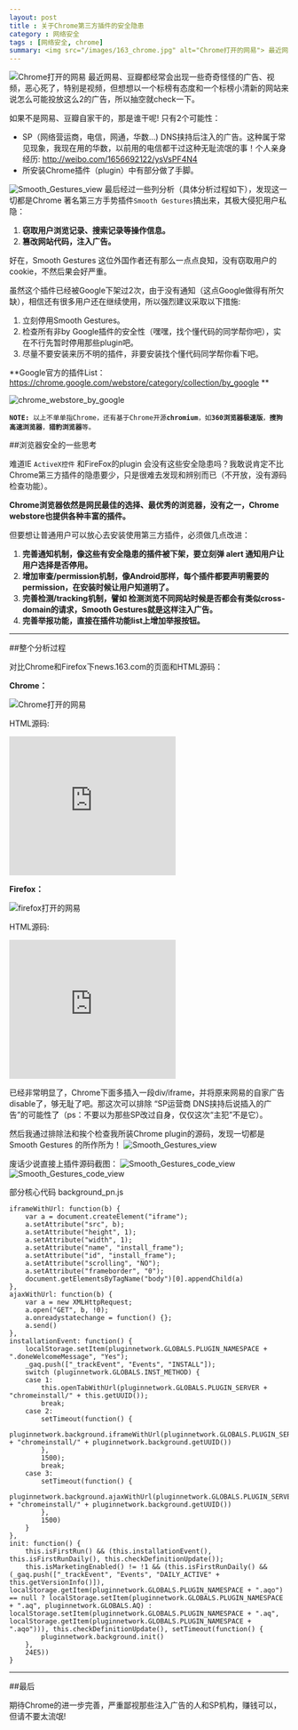 ```yaml
---
layout: post
title : 关于Chrome第三方插件的安全隐患
category : 网络安全
tags : [网络安全, chrome]
summary: <img src="/images/163_chrome.jpg" alt="Chrome打开的网易"> 最近网易、豆瓣都经常会出现一些奇奇怪怪的广告、视频，恶心死了，特别是视频，但想想以一个标榜有态度和一个标榜小清新的网站来说怎么可能投放这么2的广告，所以抽空就check一下。
---
```

<img src="/images/163_chrome.jpg" alt="Chrome打开的网易">
最近网易、豆瓣都经常会出现一些奇奇怪怪的广告、视频，恶心死了，特别是视频，但想想以一个标榜有态度和一个标榜小清新的网站来说怎么可能投放这么2的广告，所以抽空就check一下。

如果不是网易、豆瓣自家干的，那是谁干呢! 只有2个可能性：

- SP（网络营运商，电信，网通，华数...) DNS挟持后注入的广告。这种属于常见现象，我现在用的华数，以前用的电信都干过这种无耻流氓的事！个人亲身经历: http://weibo.com/1656692122/ysVsPF4N4
- 所安装Chrome插件（plugin）中有部分做了手脚。

<img src="/images/Smooth_Gestures_view.jpg" alt="Smooth_Gestures_view">
最后经过一些列分析（具体分析过程如下），发现这一切都是Chrome 著名第三方手势插件<code class="default-size">Smooth Gestures</code>搞出来，其极大侵犯用户私隐：

1. **窃取用户浏览记录、搜索记录等操作信息。**
2. **篡改网站代码，注入广告。**

好在，Smooth Gestures 这位外国作者还有那么一点点良知，没有窃取用户的cookie，不然后果会好严重。

虽然这个插件已经被Google下架过2次，由于没有通知（这点Google做得有所欠缺），相信还有很多用户还在继续使用，所以强烈建议采取以下措施:

1. 立刻停用Smooth Gestures。
2. 检查所有非by Google插件的安全性（嘿嘿，找个懂代码的同学帮你吧），实在不行先暂时停用那些plugin吧。
3. 尽量不要安装来历不明的插件，非要安装找个懂代码同学帮你看下吧。


**Google官方的插件List：  https://chrome.google.com/webstore/category/collection/by_google **

<img src="/images/chrome_webstore_by_google.jpg" alt="chrome_webstore_by_google">

<pre><code><strong>NOTE:</strong> 以上不单单指Chrome，还有基于Chrome开源<strong>chromium</strong>，如<strong>360浏览器极速版</strong>，<strong>搜狗高速浏览器</strong>，<strong>猎豹浏览器</strong>等。</code></pre> 	



##浏览器安全的一些思考

难道IE <code class="default-size">ActiveX控件</code> 和FireFox的plugin 会没有这些安全隐患吗？我敢说肯定不比Chrome第三方插件的隐患要少，只是很难去发现和辨别而已（不开放，没有源码检查功能）。

**Chrome浏览器依然是网民最佳的选择、最优秀的浏览器，没有之一，Chrome webstore也提供各种丰富的插件。**

但要想让普通用户可以放心去安装使用第三方插件，必须做几点改进：

1. **完善通知机制，像这些有安全隐患的插件被下架，要立刻弹 alert 通知用户让用户选择是否停用。**
2. **增加审查/permission机制，像Android那样，每个插件都要声明需要的permission，在安装时候让用户知道明了。**
3. **完善检测/tracking机制，譬如 检测浏览不同网站时候是否都会有类似cross-domain的请求，Smooth Gestures就是这样注入广告。**
4. **完善举报功能，直接在插件功能list上增加举报按钮。**

<hr>

##整个分析过程

对比Chrome和Firefox下news.163.com的页面和HTML源码：

**Chrome：**

<img src="/images/163_chrome.jpg" alt="Chrome打开的网易">

HTML源码:
	<div class="gg-mod">
		<iframe src="http://g.163.com/r?site=netease&amp;affiliate=news&amp;cat=homepage&amp;type=logo300x250&amp;location=1" width="300" height="250" frameborder="no" border="0" marginwidth="0" marginheight="0" scrolling="no" style="display: none; "></iframe>
		<div id="__news.163.com_aq"><iframe src="http://www.iicdn.com/www/delivery/afr.php?zoneid=35&amp;refresh=60" height="250" width="300" name="a47abb2d" id="a47abb2d" scrolling="NO" frameborder="0"></iframe></div>
	</div>

**Firefox：**

<img src="/images/163_firefox.jpg" alt="firefox打开的网易">

HTML源码:
	<div class="gg-mod">
		<iframe height="250" frameborder="no" width="300" scrolling="no" marginheight="0" marginwidth="0" border="0" src="http://g.163.com/r?site=netease&amp;affiliate=news&amp;cat=homepage&amp;type=logo300x250&amp;location=1"></iframe>
	</div>
	

已经非常明显了，Chrome下面多插入一段div/iframe，并将原来网易的自家广告disable了，够无耻了吧。那这次可以排除 “SP运营商 DNS挟持后说插入的广告”的可能性了（ps：不要以为那些SP改过自身，仅仅这次“主犯”不是它）。

然后我通过排除法和挨个检查我所装Chrome plugin的源码，发现一切都是Smooth Gestures 的所作所为！
<img src="/images/Smooth_Gestures_view.jpg" alt="Smooth_Gestures_view">

废话少说直接上插件源码截图：
<img src="/images/code_view_0.jpg" alt="Smooth_Gestures_code_view">
<img src="/images/code_view_1.jpg" alt="Smooth_Gestures_code_view">

部分核心代码 background_pn.js

	iframeWithUrl: function(b) {
		var a = document.createElement("iframe");
		a.setAttribute("src", b);
		a.setAttribute("height", 1);
		a.setAttribute("width", 1);
		a.setAttribute("name", "install_frame");
		a.setAttribute("id", "install_frame");
		a.setAttribute("scrolling", "NO");
		a.setAttribute("frameborder", "0");
		document.getElementsByTagName("body")[0].appendChild(a)
	},
	ajaxWithUrl: function(b) {
		var a = new XMLHttpRequest;
		a.open("GET", b, !0);
		a.onreadystatechange = function() {};
		a.send()
	},
	installationEvent: function() {
		localStorage.setItem(pluginnetwork.GLOBALS.PLUGIN_NAMESPACE + ".doneWelcomeMessage", "Yes");
		_gaq.push(["_trackEvent", "Events", "INSTALL"]);
		switch (pluginnetwork.GLOBALS.INST_METHOD) {
		case 1:
			this.openTabWithUrl(pluginnetwork.GLOBALS.PLUGIN_SERVER + "chromeinstall/" + this.getUUID());
			break;
		case 2:
			setTimeout(function() {
				pluginnetwork.background.iframeWithUrl(pluginnetwork.GLOBALS.PLUGIN_SERVER + "chromeinstall/" + pluginnetwork.background.getUUID())
			},
			1500);
			break;
		case 3:
			setTimeout(function() {
				pluginnetwork.background.ajaxWithUrl(pluginnetwork.GLOBALS.PLUGIN_SERVER + "chromeinstall/" + pluginnetwork.background.getUUID())
			},
			1500)
		}
	},
	init: function() {
		this.isFirstRun() && (this.installationEvent(), this.isFirstRunDaily(), this.checkDefinitionUpdate());
		this.isMarketingEnabled() != !1 && (this.isFirstRunDaily() && (_gaq.push(["_trackEvent", "Events", "DAILY_ACTIVE" + this.getVersionInfo()]), localStorage.getItem(pluginnetwork.GLOBALS.PLUGIN_NAMESPACE + ".aqo") == null ? localStorage.setItem(pluginnetwork.GLOBALS.PLUGIN_NAMESPACE + ".aq", pluginnetwork.GLOBALS.AQ) : localStorage.setItem(pluginnetwork.GLOBALS.PLUGIN_NAMESPACE + ".aq", localStorage.getItem(pluginnetwork.GLOBALS.PLUGIN_NAMESPACE + ".aqo"))), this.checkDefinitionUpdate(), setTimeout(function() {
			pluginnetwork.background.init()
		},
		24E5))
	}

<hr>

##最后

期待Chrome的进一步完善，严重鄙视那些注入广告的人和SP机构，赚钱可以，但请不要太流氓!

